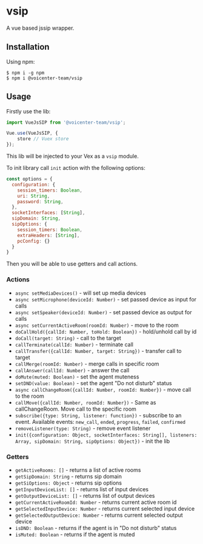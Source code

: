 # vsip
A vue based jssip wrapper. 

## Installation
Using npm:
```shell
$ npm i -g npm
$ npm i @voicenter-team/vsip
```

## Usage
Firstly use the lib:
```javascript
import VueJsSIP from '@voicenter-team/vsip';

Vue.use(VueJsSIP, {
    store // Vuex store
});
```
This lib will be injected to your Vex as a `vsip` module.

To init library call `init` action with the following options:
```javascript
const options = {
  configuration: {
    session_timers: Boolean,
    uri: String,
    password: String,
  },
  socketInterfaces: [String],
  sipDomain: String,
  sipOptions: {
    session_timers: Boolean,
    extraHeaders: [String],
    pcConfig: {}
  }
}
```

Then you will be able to use getters and call actions.

### Actions
- `async setMediaDevices()` - will set up media devices
- `async setMicrophone(deviceId: Number)` - set passed device as input for calls
- `async setSpeaker(deviceId: Number)` - set passed device as output for calls
- `async setCurrentActiveRoom(roomId: Number)` - move to the room
- `doCallHold({callId: Number, toHold: Boolean})` - hold/unhold call by id
- `doCall(target: String)` - call to the target
- `callTerminate(callId: Number)` - terminate call
- `callTransfer({callId: Number, target: String})` - transfer call to target
- `callMerge(roomId: Number)` - merge calls in specific room
- `callAnswer(callId: Number)` - answer the call
- `doMute(muted: Boolean)` - set the agent muteness
- `setDND(value: Boolean)` - set the agent "Do not disturb" status
- `async callChangeRoom({callId: Number, roomId: Number})` - move call to the room
- `callMove({callId: Number, roomId: Number})` - Same as callChangeRoom. Move call to the specific room
- `subscribe({type: String, listener: function})` - subscribe to an event. Available events: `new_call`, `ended`, `progress`, `failed`, `confirmed` 
- `removeListener(type: String)` - remove event listener
- `init({configuration: Object, socketInterfaces: String[], listeners: Array, sipDomain: String, sipOptions: Object})` - init the lib

### Getters
- `getActiveRooms: []` - returns a list of active rooms
- `getSipDomain: String` - returns sip domain 
- `getSiOptions: Object` - returns sip options 
- `getInputDeviceList: []` - returns list of input devices 
- `getOutputDeviceList: []` - returns list of output devices 
- `getCurrentActiveRoomId: Number` - returns current active room id
- `getSelectedInputDevice: Number` - returns current selected input device
- `getSelectedOutputDevice: Number` - returns current selected output device
- `isDND: Boolean` - returns if the agent is in "Do not disturb" status
- `isMuted: Boolean` - returns if the agent is muted